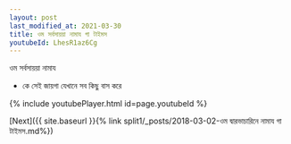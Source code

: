 ```yaml
---
layout: post
last_modified_at: 2021-03-30
title: ওম সর্বসায়য়া নামায গা টাইমস
youtubeId: LhesR1az6Cg
---
```

 
 
 ওম সর্বসায়য়া নামায  
 
 -  কে সেই জায়গা যেখানে সব কিছু বাস করে 
 
  
 
  
 
 
 
 
 
 


{% include youtubePlayer.html id=page.youtubeId %}
 
[Next]({{ site.baseurl }}{% link  split1/_posts/2018-03-02-ওম দ্বারভাচারিনে নামায গা টাইমস.md%})
 
